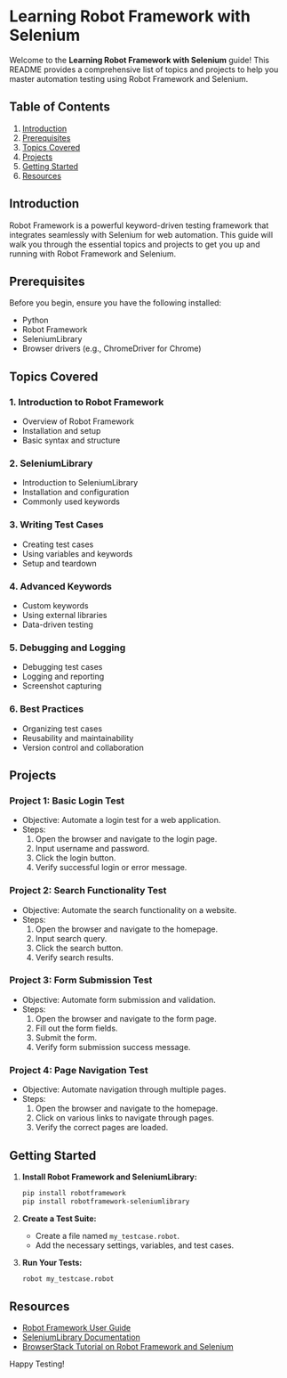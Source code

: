 # Learning Robot Framework with Selenium

Welcome to the **Learning Robot Framework with Selenium** guide! This README provides a comprehensive list of topics and projects to help you master automation testing using Robot Framework and Selenium.

## Table of Contents

1. [Introduction](#introduction)
2. [Prerequisites](#prerequisites)
3. [Topics Covered](#topics-covered)
4. [Projects](#projects)
5. [Getting Started](#getting-started)
6. [Resources](#resources)

## Introduction

Robot Framework is a powerful keyword-driven testing framework that integrates seamlessly with Selenium for web automation. This guide will walk you through the essential topics and projects to get you up and running with Robot Framework and Selenium.

## Prerequisites

Before you begin, ensure you have the following installed:
- Python
- Robot Framework
- SeleniumLibrary
- Browser drivers (e.g., ChromeDriver for Chrome)

## Topics Covered

### 1. **Introduction to Robot Framework**
   - Overview of Robot Framework
   - Installation and setup
   - Basic syntax and structure

### 2. **SeleniumLibrary**
   - Introduction to SeleniumLibrary
   - Installation and configuration
   - Commonly used keywords

### 3. **Writing Test Cases**
   - Creating test cases
   - Using variables and keywords
   - Setup and teardown

### 4. **Advanced Keywords**
   - Custom keywords
   - Using external libraries
   - Data-driven testing

### 5. **Debugging and Logging**
   - Debugging test cases
   - Logging and reporting
   - Screenshot capturing

### 6. **Best Practices**
   - Organizing test cases
   - Reusability and maintainability
   - Version control and collaboration

## Projects

### Project 1: **Basic Login Test**
   - Objective: Automate a login test for a web application.
   - Steps:
     1. Open the browser and navigate to the login page.
     2. Input username and password.
     3. Click the login button.
     4. Verify successful login or error message.

### Project 2: **Search Functionality Test**
   - Objective: Automate the search functionality on a website.
   - Steps:
     1. Open the browser and navigate to the homepage.
     2. Input search query.
     3. Click the search button.
     4. Verify search results.

### Project 3: **Form Submission Test**
   - Objective: Automate form submission and validation.
   - Steps:
     1. Open the browser and navigate to the form page.
     2. Fill out the form fields.
     3. Submit the form.
     4. Verify form submission success message.

### Project 4: **Page Navigation Test**
   - Objective: Automate navigation through multiple pages.
   - Steps:
     1. Open the browser and navigate to the homepage.
     2. Click on various links to navigate through pages.
     3. Verify the correct pages are loaded.

## Getting Started

1. **Install Robot Framework and SeleniumLibrary:**
   ```sh
   pip install robotframework
   pip install robotframework-seleniumlibrary
   ```

2. **Create a Test Suite:**
   - Create a file named `my_testcase.robot`.
   - Add the necessary settings, variables, and test cases.

3. **Run Your Tests:**
   ```sh
   robot my_testcase.robot
   ```

## Resources

- [Robot Framework User Guide](https://robotframework.org/robotframework/latest/RobotFrameworkUserGuide.html)
- [SeleniumLibrary Documentation](https://robotframework.org/SeleniumLibrary/SeleniumLibrary.html)
- [BrowserStack Tutorial on Robot Framework and Selenium](https://www.browserstack.com/guide/robot-framework-and-selenium)

Happy Testing!